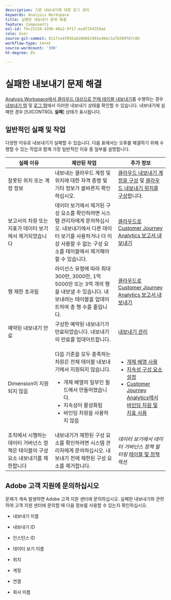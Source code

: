 ```yaml
---
description: 기존 내보내기에 대한 로그 관리
keywords: Analysis Workspace
title: 실패한 내보내기 문제 해결
feature: Components
exl-id: fbc25150-4390-40a2-9f17-aadf254258ad
role: User
source-git-commit: 811fce4f056a6280081901e484c3af8209f87c06
workflow-type: tm+mt
source-wordcount: '390'
ht-degree: 8%

---
```


# 실패한 내보내기 문제 해결

[Analysis Workspace에서 클라우드 대상으로 전체 테이블 내보내기](/help/analysis-workspace/export/export-cloud.md)를 수행하는 경우 [내보내기 탭](/help/components/exports/manage-exports.md) 및 [로그 탭](/help/components/exports/manage-export-logs.md)에서 이러한 내보내기 상태를 확인할 수 있습니다. 내보내기에 실패한 경우 [!UICONTROL **실패**] 상태가 표시됩니다.

## 일반적인 실패 및 작업

다양한 이유로 내보내기가 실패할 수 있습니다. 다음 표에서는 오류를 해결하기 위해 수행할 수 있는 작업과 함께 가장 일반적인 이유 중 일부를 설명합니다.

| 실패 이유 | 제안된 작업 | 추가 정보 |
|---------|----------|---------|
| 잘못된 위치 또는 계정 정보 | 내보내는 클라우드 계정 및 위치에 대한 자격 증명 및 기타 정보가 올바른지 확인하십시오. | [클라우드 내보내기 계정을 구성](/help/components/exports/cloud-export-accounts.md) 및 [클라우드 내보내기 위치를 구성](/help/components/exports/cloud-export-locations.md)합니다. |
| 보고서의 차원 또는 지표가 데이터 보기에서 제거되었습니다 | 데이터 보기에서 제거된 구성 요소를 확인하려면 시스템 관리자에게 문의하십시오. 내보내기에서 다른 데이터 보기를 사용하거나 더 이상 사용할 수 없는 구성 요소를 테이블에서 제거해야 할 수 있습니다. | [클라우드로 Customer Journey Analytics 보고서 내보내기](/help/analysis-workspace/export/export-cloud.md) |
| 행 제한 초과됨 | 라이선스 유형에 따라 최대 300만, 3000만, 1억 5000만 또는 3억 개의 행을 내보낼 수 있습니다. 내보내려는 테이블을 업데이트하여 총 행 수를 줄입니다. | [클라우드로 Customer Journey Analytics 보고서 내보내기](/help/analysis-workspace/export/export-cloud.md) |
| 예약된 내보내기 만료 | 구성한 예약된 내보내기가 만료되었습니다. 내보내기의 만료를 업데이트합니다. | [내보내기 관리](/help/components/exports/manage-exports.md) |
| Dimension이 지원되지 않음 | <p>다음 기준을 모두 충족하는 차원은 전체 테이블 내보내기에서 지원되지 않습니다.</p> <ul><li>개체 배열의 일부인 필드에서 만들어졌습니다.</li><li>지속성이 활성화됨<li>바인딩 차원을 사용하지 않음</li> | <ul><li>[ 개체 배열 사용 ](/help/use-cases/object-arrays.md)</li><li>[지속성 구성 요소 설정](/help/data-views/component-settings/persistence.md)<li>[Customer Journey Analytics에서 바인딩 차원 및 지표 사용](/help/use-cases/data-views/binding-dimensions-metrics.md)</li> |
| 조직에서 시행하는 데이터 거버넌스 정책은 테이블의 구성 요소 내보내기를 제한합니다 | 내보내기가 제한된 구성 요소를 확인하려면 시스템 관리자에게 문의하십시오. 내보내기 전에 제한된 구성 요소를 제거합니다. | *데이터 보기에서 데이터 거버넌스 정책 필터링* [레이블 및 정책](/help/data-views/data-governance.md) 섹션 |

## Adobe 고객 지원에 문의하십시오

문제가 계속 발생하면 Adobe 고객 지원 센터에 문의하십시오. 실패한 내보내기와 관련하여 고객 지원 센터에 문의할 때 다음 정보를 사용할 수 있는지 확인하십시오.

* 내보내기 이름

* 내보내기 ID

* 인스턴스 ID

* 데이터 보기 이름

* 위치

* 계정

* 연결

* 회사 이름
